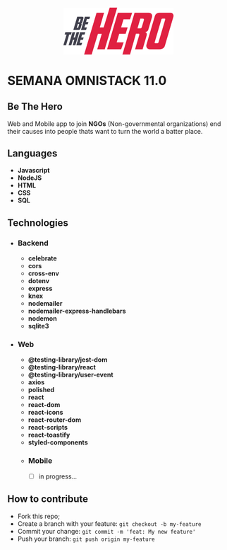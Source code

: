 <h4 align="center">
<img src="https://github.com/robertokbr/Be-The-hero/blob/master/frontend/src/assets/logo.svg" width="250px" /><br>



# SEMANA OMNISTACK 11.0
## Be The Hero
Web and Mobile app to join **NGOs**  (Non-governmental organizations) end their causes into people thats want to turn the world a batter place.

## Languages

- **Javascript**
- **NodeJS**
- **HTML**
- **CSS**
- **SQL**

## Technologies
- ### Backend  
	* **celebrate**
	* **cors**
	* **cross-env**
	* **dotenv**
	* **express**
	* **knex**
	* **nodemailer**
	* **nodemailer-express-handlebars**
	* **nodemon** 
	* **sqlite3**
  
- ### Web
	* **@testing-library/jest-dom**
	* **@testing-library/react**
	* **@testing-library/user-event**
	* **axios**
	* **polished**
	* **react**
	* **react-dom**
	* **react-icons**
	* **react-router-dom**
	* **react-scripts**
	* **react-toastify**
	* **styled-components**
  
  - ### Mobile
     -   [ ] in progress...
  
## How to contribute

- Fork this repo;
- Create a branch with your feature: `git checkout -b my-feature`
- Commit your change: `git commit -m 'feat: My new feature'`
- Push your branch: `git push origin my-feature`
